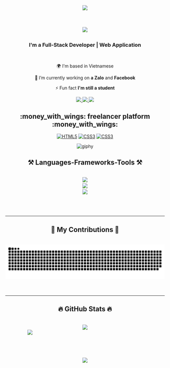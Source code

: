 
<div align="center"> <img src="https://lh3.googleusercontent.com/-nPCjoUyYW68/ZhlppufSdmI/AAAAAAAAAJg/LIHsY_DQAAEbsa-S_9-AE9ERmCn3U0xvwCNcBGAsYHQ/s0/logoLarge_N.png"> </div>

<h1 align="center">
    <img src="https://readme-typing-svg.herokuapp.com?font=Righteous&size=35&letterSpacing=Center&duration=4000&pause=500&color=16f2b3&center=true&vCenter=true&random=false&width=500&height=70&lines=Hi+There!+%F0%9F%91%8B;I'm+TedyDev!;" />
</h1>

<h3 align="center">I'm a Full-Stack Developer | Web Application</h3>

<br/>

<div align="center">

 🌍 I'm based in Vietnamese

 🔭 I’m currently working on **a Zalo** and **Facebook**

 ⚡ Fun fact **I'm still a student**

 </div>

<div align="center">
  <a href="mailto:hieudat2310.bh@gmail.com">
    <img src="https://img.shields.io/badge/Gmail-333333?style=for-the-badge&logo=gmail&logoColor=red" />
  </a>
  <a href="https://www.linkedin.com/in/hieudat-tedydev/" target="_blank">
    <img src="https://img.shields.io/badge/LinkedIn-0077B5?style=for-the-badge&logo=linkedin&logoColor=white" target="_blank" />
  </a>
  <a href="https://tedydev.id.vn/" target="_blank">
     <img src="https://img.shields.io/badge/Portfolio-FF5722?style=for-the-badge&logo=todoist&logoColor=white" target="_blank" /> <!-- sqlite, safari, google-chrome are other good icon options -->
  </a>
</div>

<h2 align="center">:money_with_wings: freelancer platform :money_with_wings:</h2>
<div align="center">
<a href="https://www.upwork.com/freelancers/~01f86e1fb0ce6b4f41" target="_blank" rel="noreferrer"><img src="https://play-lh.googleusercontent.com/y4bswMT02OROjzOPa5zDGsnXX5-cBABjF93j26seJH2cEHD4PuBW1d5VvwfYleeKf4_X" width="36" height="36" alt="HTML5" /></a>
<a href="https://www.fiverr.com/hieudat?up_rollout=true" target="_blank" rel="noreferrer"><img src="https://logowik.com/content/uploads/images/fiverr-new3326.jpg" width="36" height="36" alt="CSS3" /></a>
<a href="https://sharecode.vn/thanh-vien/dat-hieu-630458.htm" target="_blank" rel="noreferrer"><img src="https://yt3.googleusercontent.com/ytc/AIdro_nKhla2VFM-uzq6gGejgTOteDwHv5kvsjCNMQL9Tni94w=s160-c-k-c0x00ffffff-no-rj" width="36" height="36" alt="CSS3" /></a>
</div>

<p align="center">
  <img src="https://github.com/thanhtin4401/thanhtin4401/assets/85281544/a65ececb-7042-4a69-b9a6-71381c48b003" alt="giphy" />
</p>
<h2 align="center">⚒️ Languages-Frameworks-Tools ⚒️</h2>
<br/>
<div align="center">
    <img src="https://skillicons.dev/icons?i=cs,cpp,html,css,js,python" /><br>
  <img src="https://skillicons.dev/icons?i=dotnet,bootstrap,jquery,nodejs,nextjs,react,sass,tailwind,angular" /><br>
    <img src="https://skillicons.dev/icons?i=docker,git,github,azure,notion,figma,ps,postman,visualstudio,vscode,vercel,cloudflare" /><br>
</div>
  <br/><br/><br/>
<hr/>
<div align="center">
  <h2>🐍 My Contributions 🐍</h2>
  <br>
  <img alt="snake eating my contributions" src="https://raw.githubusercontent.com/salesp07/salesp07/output/github-contribution-grid-snake.svg" />
  <br/><br/><br/>
</div>

<hr/>
<h2 align="center">🔥 GitHub Stats 🔥</h2>
<!-- https://github.com/anuraghazra/github-readme-stats -->
<br>
<div align=center>
  <a href="#" title="Tedydev-web">
    <div align="center">
      <img width="315" align="center" src="https://github-readme-stats.vercel.app/api/top-langs/?username=Tedydev-web&title_color=61dafb&text_color=ffffff&icon_color=61dafb&bg_color=20232a&langs_count=99&hide=fortran,cython,nasl,php,c,jupyter%20notebook&layout=donut&border_color=61dafb&hide_border=true" />
    </div>
  </a>
  <a href="#" title="Tedydev-web">
    <img align="right" width="434" src="https://github-readme-stats.vercel.app/api?username=Tedydev-web&show_icons=true&theme=react&border_color=61dafb&hide_border=true&rank_icon=github" />
  </a>
</div>

  <br/><br/><br/>
<h3 align="center">
    <img src="https://readme-typing-svg.herokuapp.com/?font=Righteous&size=25&center=true&vCenter=true&width=500&height=70&duration=4000&lines=Thanks+for+visiting!+✌️;+Shoot+me+a+message+on+Linkedin!;I'm+always+down+to+collab+:)">
</h3>
